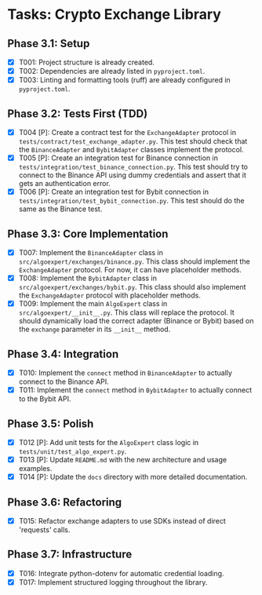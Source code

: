# Tasks: Crypto Exchange Library

## Phase 3.1: Setup

- [x] T001: Project structure is already created.
- [x] T002: Dependencies are already listed in `pyproject.toml`.
- [x] T003: Linting and formatting tools (ruff) are already configured in `pyproject.toml`.

## Phase 3.2: Tests First (TDD)

- [x] T004 [P]: Create a contract test for the `ExchangeAdapter` protocol in `tests/contract/test_exchange_adapter.py`. This test should check that the `BinanceAdapter` and `BybitAdapter` classes implement the protocol.
- [x] T005 [P]: Create an integration test for Binance connection in `tests/integration/test_binance_connection.py`. This test should try to connect to the Binance API using dummy credentials and assert that it gets an authentication error.
- [x] T006 [P]: Create an integration test for Bybit connection in `tests/integration/test_bybit_connection.py`. This test should do the same as the Binance test.

## Phase 3.3: Core Implementation

- [x] T007: Implement the `BinanceAdapter` class in `src/algoexpert/exchanges/binance.py`. This class should implement the `ExchangeAdapter` protocol. For now, it can have placeholder methods.
- [x] T008: Implement the `BybitAdapter` class in `src/algoexpert/exchanges/bybit.py`. This class should also implement the `ExchangeAdapter` protocol with placeholder methods.
- [x] T009: Implement the main `AlgoExpert` class in `src/algoexpert/__init__.py`. This class will replace the protocol. It should dynamically load the correct adapter (Binance or Bybit) based on the `exchange` parameter in its `__init__` method.

## Phase 3.4: Integration

- [x] T010: Implement the `connect` method in `BinanceAdapter` to actually connect to the Binance API.
- [x] T011: Implement the `connect` method in `BybitAdapter` to actually connect to the Bybit API.

## Phase 3.5: Polish

- [x] T012 [P]: Add unit tests for the `AlgoExpert` class logic in `tests/unit/test_algo_expert.py`.
- [x] T013 [P]: Update `README.md` with the new architecture and usage examples.
- [x] T014 [P]: Update the `docs` directory with more detailed documentation.

## Phase 3.6: Refactoring

- [x] T015: Refactor exchange adapters to use SDKs instead of direct 'requests' calls.

## Phase 3.7: Infrastructure

- [x] T016: Integrate python-dotenv for automatic credential loading.
- [x] T017: Implement structured logging throughout the library.

